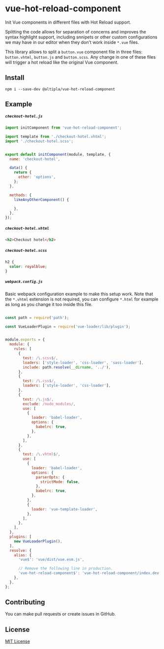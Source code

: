 
# vue-hot-reload-component

Init Vue components in different files with Hot Reload support.

Splitting the code allows for separation of concerns and improves the syntax highlight support, including snnipets or other custom configurations we may have in our editor when they don't work inside `*.vue` files.

This library allows to split a `button.vue` component file in three files: `button.vhtml`, `button.js` and `button.scss`. Any change in one of these files will trigger a hot reload like the original Vue component.


## Install

```shell
npm i --save-dev @altipla/vue-hot-reload-component
```


## Example

##### `checkout-hotel.js`

```js
import initComponent from 'vue-hot-reload-component';

import template from './checkout-hotel.vhtml';
import './checkout-hotel.scss';


export default initComponent(module, template, {
  name: 'checkout-hotel',

  data() {
    return {
      other: 'options',
    };
  },

  methods: {
    likeAnyOtherComponent() {

    },
  },
});
```

##### `checkout-hotel.vhtml`

```html
<h2>Checkout hotel</h2>
```

##### `checkout-hotel.scss`

```scss
h2 {
  color: royalblue;
}
```

##### `webpack.config.js`

Basic webpack configuration example to make this setup work. Note that the `*.vhtml` extension is not required, you can configure `*.html` for example as long as you change it too inside this file.

```js

const path = require('path');

const VueLoaderPlugin = require('vue-loader/lib/plugin');


module.exports = {
  module: {
    rules: [
      {
        test: /\.scss$/,
        loaders: ['style-loader', 'css-loader', 'sass-loader'],
        include: path.resolve(__dirname, '../'),
      },
      {
        test: /\.css$/,
        loaders: ['style-loader', 'css-loader'],
      },
      {
        test: /\.js$/,
        exclude: /node_modules/,
        use: [
          {
            loader: 'babel-loader',
            options: {
              babelrc: true,
            },
          },
        ],
      },
      {
        test: /\.vhtml$/,
        use: [
          {
            loader: 'babel-loader',
            options: {
              parserOpts: {
                strictMode: false,
              },
              babelrc: true,
            },
          },
          {
            loader: 'vue-template-loader',
          },
        ],
      },
    ],
  },
  plugins: [
    new VueLoaderPlugin(),
  ],
  resolve: {
    alias: {
      'vue$': 'vue/dist/vue.esm.js',

      // Remove the following line in production.
      'vue-hot-reload-component$': 'vue-hot-reload-component/index.dev.js',
    },
  },
};
```


## Contributing

You can make pull requests or create issues in GitHub.


## License

[MIT License](LICENSE)
